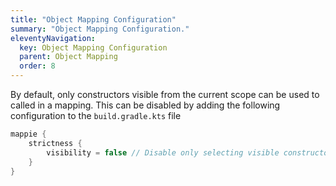 ```yaml
---
title: "Object Mapping Configuration"
summary: "Object Mapping Configuration."
eleventyNavigation:
  key: Object Mapping Configuration
  parent: Object Mapping
  order: 8
---
```


By default, only constructors visible from the current scope can be used to called in a mapping.
This can be disabled by adding the following configuration to the `build.gradle.kts` file

```kotlin
mappie {
    strictness {
        visibility = false // Disable only selecting visible constructors
    }
}
```